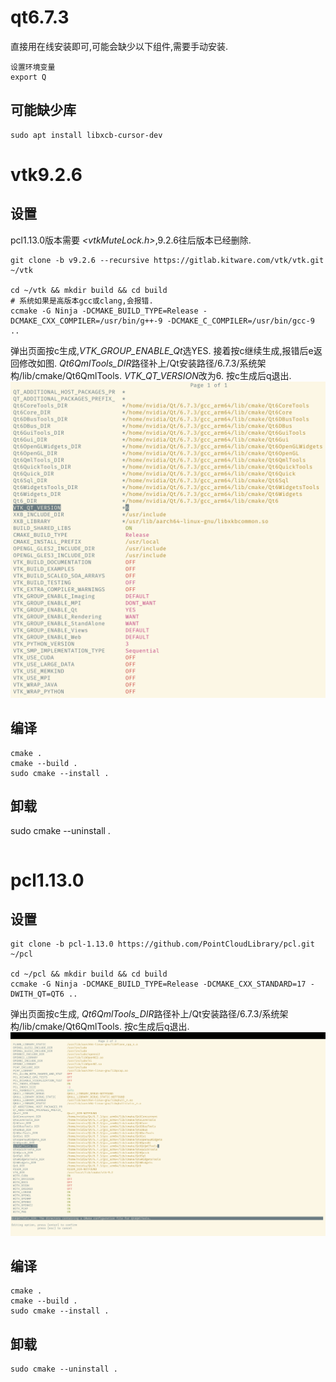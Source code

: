 # qt6.7.3

直接用在线安装即可,可能会缺少以下组件,需要手动安装.

```shell
设置环境变量
export Q
```

## 可能缺少库

```shell
sudo apt install libxcb-cursor-dev
```

# vtk9.2.6

## 设置
pcl1.13.0版本需要 *<vtkMuteLock.h>*,9.2.6往后版本已经删除.

```shell
git clone -b v9.2.6 --recursive https://gitlab.kitware.com/vtk/vtk.git ~/vtk

cd ~/vtk && mkdir build && cd build
# 系统如果是高版本gcc或clang,会报错.
ccmake -G Ninja -DCMAKE_BUILD_TYPE=Release -DCMAKE_CXX_COMPILER=/usr/bin/g++-9 -DCMAKE_C_COMPILER=/usr/bin/gcc-9 ..
```

弹出页面按c生成,*VTK_GROUP_ENABLE_Qt*选YES.
接着按c继续生成,报错后e返回修改如图.
*Qt6QmlTools_DIR*路径补上/Qt安装路径/6.7.3/系统架构/lib/cmake/Qt6QmlTools.
*VTK_QT_VERSION*改为6.
按c生成后q退出.
![image](../image/vtk.png)

## 编译
```shell
cmake .
cmake --build .
sudo cmake --install .
```

## 卸载
sudo cmake --uninstall .
```shell
```

# pcl1.13.0

## 设置

```shell
git clone -b pcl-1.13.0 https://github.com/PointCloudLibrary/pcl.git ~/pcl

cd ~/pcl && mkdir build && cd build
ccmake -G Ninja -DCMAKE_BUILD_TYPE=Release -DCMAKE_CXX_STANDARD=17 -DWITH_QT=QT6 ..
```

弹出页面按c生成,
*Qt6QmlTools_DIR*路径补上/Qt安装路径/6.7.3/系统架构/lib/cmake/Qt6QmlTools.
按c生成后q退出.
![image](../image/pcl.png)

## 编译
```shell
cmake .
cmake --build .
sudo cmake --install .
```

## 卸载
```shell
sudo cmake --uninstall .
```


